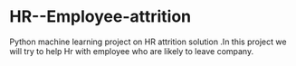 # HR--Employee-attrition
Python machine learning project on HR attrition solution .In this project we will try to help Hr with employee who are likely to leave company.
